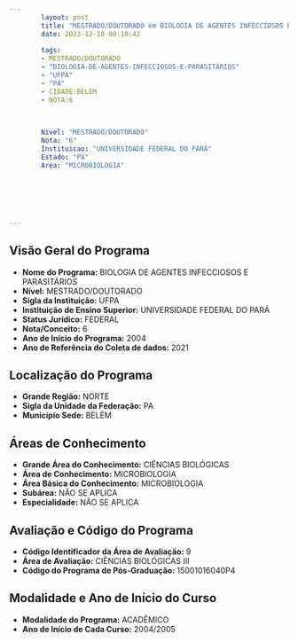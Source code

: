```yaml
---
        layout: post
        title: "MESTRADO/DOUTORADO em BIOLOGIA DE AGENTES INFECCIOSOS E PARASITÁRIOS na UFPA  "
        date: 2023-12-18 00:10:42
     
        tags:
        - MESTRADO/DOUTORADO
        - "BIOLOGIA-DE-AGENTES-INFECCIOSOS-E-PARASITÁRIOS"
        - "UFPA"
        - "PA"
        - CIDADE:BELÉM
        - NOTA:6
        
       

        Nivel: "MESTRADO/DOUTORADO"
        Nota: "6"
        Instituicao: "UNIVERSIDADE FEDERAL DO PARÁ"
        Estado: "PA"
        Area: "MICROBIOLOGIA"
        
        
        
        
        
        
---
```

## Visão Geral do Programa
- **Nome do Programa:** BIOLOGIA DE AGENTES INFECCIOSOS E PARASITÁRIOS
- **Nível:** MESTRADO/DOUTORADO
- **Sigla da Instituição:** UFPA
- **Instituição de Ensino Superior:** UNIVERSIDADE FEDERAL DO PARÁ
- **Status Jurídico:** FEDERAL
- **Nota/Conceito:** 6
- **Ano de Início do Programa:** 2004
- **Ano de Referência do Coleta de dados:** 2021

## Localização do Programa
- **Grande Região:** NORTE
- **Sigla da Unidade da Federação:** PA
- **Município Sede:** BELÉM

## Áreas de Conhecimento
- **Grande Área do Conhecimento:** CIÊNCIAS BIOLÓGICAS
- **Área de Conhecimento:** MICROBIOLOGIA
- **Área Básica do Conhecimento:** MICROBIOLOGIA
- **Subárea:** NÃO SE APLICA
- **Especialidade:** NÃO SE APLICA

## Avaliação e Código do Programa
- **Código Identificador da Área de Avaliação:** 9
- **Área de Avaliação:** CIÊNCIAS BIOLÓGICAS III
- **Código do Programa de Pós-Graduação:** 15001016040P4


## Modalidade e Ano de Início do Curso
- **Modalidade do Programa:** ACADÊMICO
- **Ano de Início de Cada Curso:** 2004/2005
